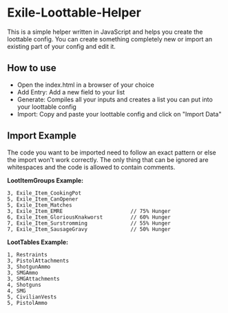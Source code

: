# Exile-Loottable-Helper

This is a simple helper written in JavaScript and helps you create the loottable config.
You can create something completely new or import an existing part of your config and edit it.

## How to use
- Open the index.html in a browser of your choice
- Add Entry: Add a new field to your list
- Generate: Compiles all your inputs and creates a list you can put into your loottable config
- Import: Copy and paste your loottable config and click on "Import Data"

## Import Example

The code you want to be imported need to follow an exact pattern or else the import won't work correctly. The only thing that can be ignored are whitespaces and the code is allowed to contain comments. 

**LootItemGroups Example:**
```
3, Exile_Item_CookingPot
5, Exile_Item_CanOpener
5, Exile_Item_Matches
3, Exile_Item_EMRE						// 75% Hunger
6, Exile_Item_GloriousKnakworst			// 60% Hunger
7, Exile_Item_Surstromming				// 55% Hunger
7, Exile_Item_SausageGravy				// 50% Hunger
```

**LootTables Example:**
```
1, Restraints
3, PistolAttachments
3, ShotgunAmmo
3, SMGAmmo
3, SMGAttachments
4, Shotguns
4, SMG
5, CivilianVests
5, PistolAmmo
```